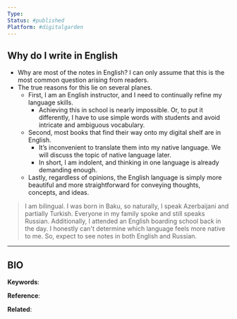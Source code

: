 ```yaml
---
Type:
Status: #published
Platform: #digitalgarden 
---
```


## Why do I write in English

- Why are most of the notes in English? I can only assume that this is the most common question arising from readers.
- The true reasons for this lie on several planes.
    - First, I am an English instructor, and I need to continually refine my language skills.
        - Achieving this in school is nearly impossible. Or, to put it differently, I have to use simple words with students and avoid intricate and ambiguous vocabulary.
    - Second, most books that find their way onto my digital shelf are in English.
        - It’s inconvenient to translate them into my native language. We will discuss the topic of native language later.
        - In short, I am indolent, and thinking in one language is already demanding enough.
    - Lastly, regardless of opinions, the English language is simply more beautiful and more straightforward for conveying thoughts, concepts, and ideas.

> I am bilingual. I was born in Baku, so naturally, I speak Azerbaijani and partially Turkish. Everyone in my family spoke and still speaks Russian. Additionally, I attended an English boarding school back in the day. I honestly can't determine which language feels more native to me. So, expect to see notes in both English and Russian.

***
## BIO
**Keywords**:

**Reference**: 

**Related**: